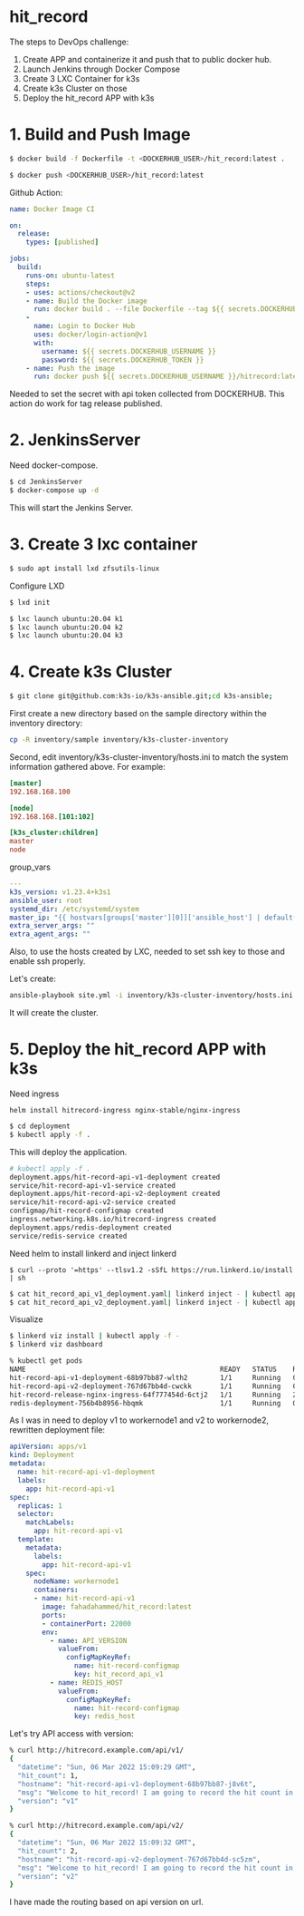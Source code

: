 # hit_record

The steps to DevOps challenge:
1. Create APP and containerize it and push that to public docker hub.
2. Launch Jenkins through Docker Compose
3. Create 3 LXC Container for k3s
4. Create k3s Cluster on those
5. Deploy the hit_record APP with k3s


# 1. Build and Push Image
```bash
$ docker build -f Dockerfile -t <DOCKERHUB_USER>/hit_record:latest .
```

```bash
$ docker push <DOCKERHUB_USER>/hit_record:latest
```

Github Action:

```yaml
name: Docker Image CI

on:
  release:
    types: [published]

jobs:
  build:
    runs-on: ubuntu-latest
    steps:
    - uses: actions/checkout@v2
    - name: Build the Docker image
      run: docker build . --file Dockerfile --tag ${{ secrets.DOCKERHUB_USERNAME }}/hitrecord:latest
    -
      name: Login to Docker Hub
      uses: docker/login-action@v1
      with:
        username: ${{ secrets.DOCKERHUB_USERNAME }}
        password: ${{ secrets.DOCKERHUB_TOKEN }}
    - name: Push the image
      run: docker push ${{ secrets.DOCKERHUB_USERNAME }}/hitrecord:latest
```

Needed to set the secret with api token collected from DOCKERHUB. This action do work for tag release published.


# 2. JenkinsServer
Need docker-compose.

```bash
$ cd JenkinsServer
$ docker-compose up -d
```

This will start the Jenkins Server.

# 3. Create 3 lxc container

```bash
$ sudo apt install lxd zfsutils-linux
```

Configure LXD

```bash
$ lxd init
```

```bash
$ lxc launch ubuntu:20.04 k1
$ lxc launch ubuntu:20.04 k2
$ lxc launch ubuntu:20.04 k3
```

# 4. Create k3s Cluster

```bash
$ git clone git@github.com:k3s-io/k3s-ansible.git;cd k3s-ansible;
```

First create a new directory based on the sample directory within the inventory directory:

```bash
cp -R inventory/sample inventory/k3s-cluster-inventory
```

Second, edit inventory/k3s-cluster-inventory/hosts.ini to match the system information gathered above. For example:

```ini
[master]
192.168.168.100

[node]
192.168.168.[101:102]

[k3s_cluster:children]
master
node
```

group_vars
```yaml
---
k3s_version: v1.23.4+k3s1
ansible_user: root
systemd_dir: /etc/systemd/system
master_ip: "{{ hostvars[groups['master'][0]]['ansible_host'] | default(groups['master'][0]) }}"
extra_server_args: ""
extra_agent_args: ""
```

Also, to use the hosts created by LXC, needed to set ssh key to those and enable ssh properly.

Let's create:
```bash
ansible-playbook site.yml -i inventory/k3s-cluster-inventory/hosts.ini
```

It will create the cluster.

# 5. Deploy the hit_record APP with k3s

Need ingress

```
helm install hitrecord-ingress nginx-stable/nginx-ingress
```


```bash
$ cd deployment
$ kubectl apply -f .
```

This will deploy the application.


```bash
# kubectl apply -f .
deployment.apps/hit-record-api-v1-deployment created
service/hit-record-api-v1-service created
deployment.apps/hit-record-api-v2-deployment created
service/hit-record-api-v2-service created
configmap/hit-record-configmap created
ingress.networking.k8s.io/hitrecord-ingress created
deployment.apps/redis-deployment created
service/redis-service created
```

Need helm to install linkerd and inject linkerd

```commandline
$ curl --proto '=https' --tlsv1.2 -sSfL https://run.linkerd.io/install | sh
```

```bash
$ cat hit_record_api_v1_deployment.yaml| linkerd inject - | kubectl apply -f -
$ cat hit_record_api_v2_deployment.yaml| linkerd inject - | kubectl apply -f -
```

Visualize

```bash
$ linkerd viz install | kubectl apply -f -
$ linkerd viz dashboard
```

```bash
% kubectl get pods                        
NAME                                                READY   STATUS    RESTARTS      AGE
hit-record-api-v1-deployment-68b97bb87-wlth2        1/1     Running   0             3m22s
hit-record-api-v2-deployment-767d67bb4d-cwckk       1/1     Running   0             3m21s
hit-record-release-nginx-ingress-64f777454d-6ctj2   1/1     Running   2 (10h ago)   18h
redis-deployment-756b4b8956-hbqmk                   1/1     Running   0             3m21s
```


As I was in need to deploy v1 to  workernode1 and v2 to workernode2, rewritten deployment file:

```yaml
apiVersion: apps/v1
kind: Deployment
metadata:
  name: hit-record-api-v1-deployment
  labels:
    app: hit-record-api-v1
spec:
  replicas: 1
  selector:
    matchLabels:
      app: hit-record-api-v1
  template:
    metadata:
      labels:
        app: hit-record-api-v1
    spec:
      nodeName: workernode1
      containers:
      - name: hit-record-api-v1
        image: fahadahammed/hit_record:latest
        ports:
        - containerPort: 22000
        env:
          - name: API_VERSION
            valueFrom:
              configMapKeyRef:
                name: hit-record-configmap
                key: hit_record_api_v1
          - name: REDIS_HOST
            valueFrom:
              configMapKeyRef:
                name: hit-record-configmap
                key: redis_host
```

Let's try API access with version:

```bash
% curl http://hitrecord.example.com/api/v1/
{
  "datetime": "Sun, 06 Mar 2022 15:09:29 GMT", 
  "hit_count": 1, 
  "hostname": "hit-record-api-v1-deployment-68b97bb87-j8v6t", 
  "msg": "Welcome to hit_record! I am going to record the hit count in redis.", 
  "version": "v1"
}
```


```bash
% curl http://hitrecord.example.com/api/v2/
{
  "datetime": "Sun, 06 Mar 2022 15:09:32 GMT", 
  "hit_count": 2, 
  "hostname": "hit-record-api-v2-deployment-767d67bb4d-sc5zm", 
  "msg": "Welcome to hit_record! I am going to record the hit count in redis.", 
  "version": "v2"
}
```

I have made the routing based on api version on url.